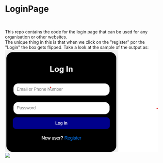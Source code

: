 # LoginPage 
<br>
<p>
This repo contains the code for the login page that can be used for any organisation or other websites. <br>
The unique thing in this is that when we click on the "register" por the "Login" the box gets flipped.
Take a look at the sample of the output as:
<img src="Screenshot 2024-10-14 002720.png" alt="Description of image">
<img src="E:\Videos\Login Page\LoginPage\Screenshot 2024-10-14 002813.png">
</p>

